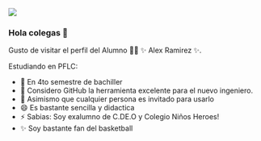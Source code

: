 ![](https://user-images.githubusercontent.com/99903756/154788395-32b42bd7-9d8c-428f-9b05-1cddc56ab192.png)

### Hola colegas 👋

Gusto de visitar el perfil del Alumno 👨‍🏫 ✨ Alex Ramirez ✨.

Estudiando en PFLC:

- 🔭 En 4to semestre de bachiller 
- 🤔 Considero GitHub la herramienta excelente para el nuevo ingeniero.
- 💬 Asimismo que cualquier persona es invitado para usarlo 
- 😄 Es bastante sencilla y didactica
- ⚡ Sabias: Soy exalumno de C.DE.O y Colegio Niños Heroes!
- ✨ Soy bastante fan del basketball

